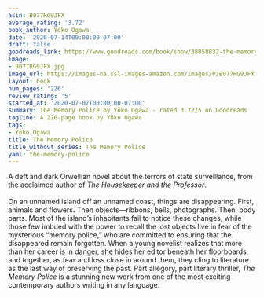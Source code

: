 ```yaml
---
asin: B077RG9JFX
average_rating: '3.72'
book_author: Yōko Ogawa
date: '2020-07-14T00:00:00-07:00'
draft: false
goodreads_link: https://www.goodreads.com/book/show/38058832-the-memory-police
image:
- B077RG9JFX.jpg
image_url: https://images-na.ssl-images-amazon.com/images/P/B077RG9JFX.01._SCLZZZZZZZ.jpg
layout: book
num_pages: '226'
review_rating: '5'
started_at: '2020-07-07T00:00:00-07:00'
summary: The Memory Police by Yōko Ogawa - rated 3.72/5 on Goodreads
tagline: A 226-page book by Yōko Ogawa
tags:
- Yōko Ogawa
title: The Memory Police
title_without_series: The Memory Police
yaml: the-memory-police
---
```


A deft and dark Orwellian novel about the terrors of state surveillance, from the acclaimed author of <em>The Housekeeper and the Professor</em>.<br /><br />On an unnamed island off an unnamed coast, things are disappearing. First, animals and flowers. Then objects—ribbons, bells, photographs. Then, body parts. Most of the island’s inhabitants fail to notice these changes, while those few imbued with the power to recall the lost objects live in fear of the mysterious “memory police,” who are committed to ensuring that the disappeared remain forgotten. When a young novelist realizes that more than her career is in danger, she hides her editor beneath her floorboards, and together, as fear and loss close in around them, they cling to literature as the last way of preserving the past. Part allegory, part literary thriller, <em>The Memory Police</em> is a stunning new work from one of the most exciting contemporary authors writing in any language.
